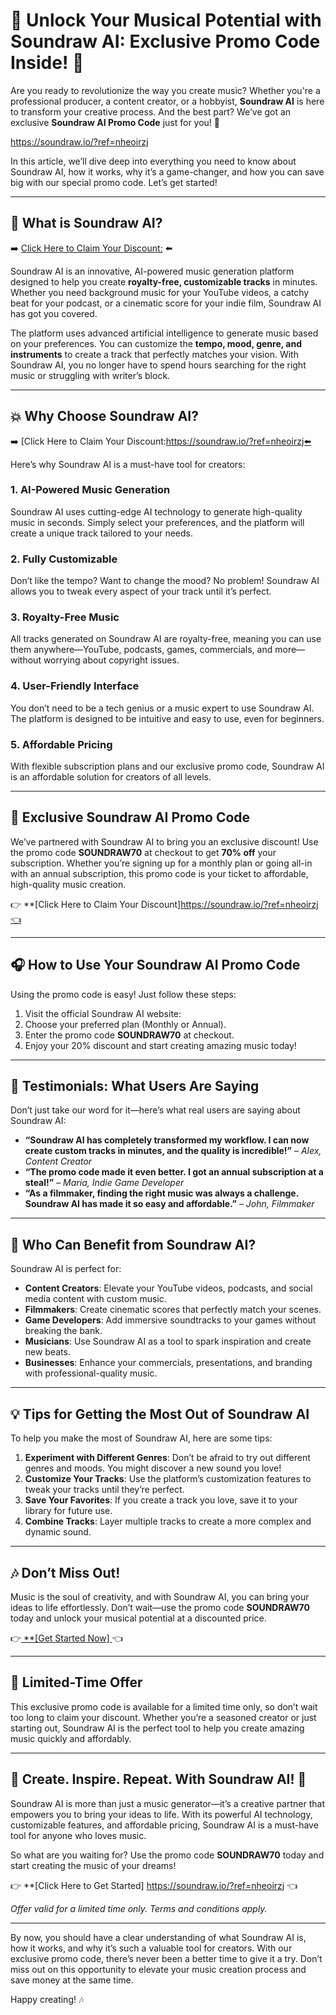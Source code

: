 # 🎵 Unlock Your Musical Potential with Soundraw AI: Exclusive Promo Code Inside! 🎵  

Are you ready to revolutionize the way you create music? Whether you're a professional producer, a content creator, or a hobbyist, **Soundraw AI** is here to transform your creative process. And the best part? We’ve got an exclusive **Soundraw AI Promo Code** just for you! 🎉  

https://soundraw.io/?ref=nheoirzj

In this article, we’ll dive deep into everything you need to know about Soundraw AI, how it works, why it’s a game-changer, and how you can save big with our special promo code. Let’s get started!  

---

## 🚀 What is Soundraw AI?  

➡️ [Click Here to Claim Your Discount:](https://soundraw.io/?ref=nheoirzj) ⬅️

Soundraw AI is an innovative, AI-powered music generation platform designed to help you create **royalty-free, customizable tracks** in minutes. Whether you need background music for your YouTube videos, a catchy beat for your podcast, or a cinematic score for your indie film, Soundraw AI has got you covered.  

The platform uses advanced artificial intelligence to generate music based on your preferences. You can customize the **tempo, mood, genre, and instruments** to create a track that perfectly matches your vision. With Soundraw AI, you no longer have to spend hours searching for the right music or struggling with writer’s block.  

---

## 💥 Why Choose Soundraw AI?  

➡️ [Click Here to Claim Your Discount:https://soundraw.io/?ref=nheoirzj⬅️

Here’s why Soundraw AI is a must-have tool for creators:  

### 1. **AI-Powered Music Generation**  
Soundraw AI uses cutting-edge AI technology to generate high-quality music in seconds. Simply select your preferences, and the platform will create a unique track tailored to your needs.  

### 2. **Fully Customizable**  
Don’t like the tempo? Want to change the mood? No problem! Soundraw AI allows you to tweak every aspect of your track until it’s perfect.  

### 3. **Royalty-Free Music**  
All tracks generated on Soundraw AI are royalty-free, meaning you can use them anywhere—YouTube, podcasts, games, commercials, and more—without worrying about copyright issues.  

### 4. **User-Friendly Interface**  
You don’t need to be a tech genius or a music expert to use Soundraw AI. The platform is designed to be intuitive and easy to use, even for beginners.  

### 5. **Affordable Pricing**  
With flexible subscription plans and our exclusive promo code, Soundraw AI is an affordable solution for creators of all levels.  

---

## 🎁 Exclusive Soundraw AI Promo Code  

We’ve partnered with Soundraw AI to bring you an exclusive discount! Use the promo code **SOUNDRAW70** at checkout to get **70% off** your subscription. Whether you’re signing up for a monthly plan or going all-in with an annual subscription, this promo code is your ticket to affordable, high-quality music creation.  

👉 **[Click Here to Claim Your Discount]https://soundraw.io/?ref=nheoirzj👈  

---

## 🎧 How to Use Your Soundraw AI Promo Code  

Using the promo code is easy! Just follow these steps:  

1. Visit the official Soundraw AI website: 
2. Choose your preferred plan (Monthly or Annual).  
3. Enter the promo code **SOUNDRAW70** at checkout.  
4. Enjoy your 20% discount and start creating amazing music today!  

---

## 🌟 Testimonials: What Users Are Saying  

Don’t just take our word for it—here’s what real users are saying about Soundraw AI:  

- **“Soundraw AI has completely transformed my workflow. I can now create custom tracks in minutes, and the quality is incredible!”** – *Alex, Content Creator*  
- **“The promo code made it even better. I got an annual subscription at a steal!”** – *Maria, Indie Game Developer*  
- **“As a filmmaker, finding the right music was always a challenge. Soundraw AI has made it so easy and affordable.”** – *John, Filmmaker*  

---

## 🎼 Who Can Benefit from Soundraw AI?  

Soundraw AI is perfect for:  

- **Content Creators**: Elevate your YouTube videos, podcasts, and social media content with custom music.  
- **Filmmakers**: Create cinematic scores that perfectly match your scenes.  
- **Game Developers**: Add immersive soundtracks to your games without breaking the bank.  
- **Musicians**: Use Soundraw AI as a tool to spark inspiration and create new beats.  
- **Businesses**: Enhance your commercials, presentations, and branding with professional-quality music.  

---

## 💡 Tips for Getting the Most Out of Soundraw AI  

To help you make the most of Soundraw AI, here are some tips:  

1. **Experiment with Different Genres**: Don’t be afraid to try out different genres and moods. You might discover a new sound you love!  
2. **Customize Your Tracks**: Use the platform’s customization features to tweak your tracks until they’re perfect.  
3. **Save Your Favorites**: If you create a track you love, save it to your library for future use.  
4. **Combine Tracks**: Layer multiple tracks to create a more complex and dynamic sound.  

---

## 🎶 Don’t Miss Out!  

Music is the soul of creativity, and with Soundraw AI, you can bring your ideas to life effortlessly. Don’t wait—use the promo code **SOUNDRAW70** today and unlock your musical potential at a discounted price.  

👉[ **[Get Started Now] ](https://soundraw.io/?ref=nheoirzj)👈  

---

## 📅 Limited-Time Offer  

This exclusive promo code is available for a limited time only, so don’t wait too long to claim your discount. Whether you’re a seasoned creator or just starting out, Soundraw AI is the perfect tool to help you create amazing music quickly and affordably.  

---

## 🎼 Create. Inspire. Repeat. With Soundraw AI! 🎼  

Soundraw AI is more than just a music generator—it’s a creative partner that empowers you to bring your ideas to life. With its powerful AI technology, customizable features, and affordable pricing, Soundraw AI is a must-have tool for anyone who loves music.  

So what are you waiting for? Use the promo code **SOUNDRAW70** today and start creating the music of your dreams!  

👉 **[Click Here to Get Started] https://soundraw.io/?ref=nheoirzj 👈  

*Offer valid for a limited time only. Terms and conditions apply.*  

---

By now, you should have a clear understanding of what Soundraw AI is, how it works, and why it’s such a valuable tool for creators. With our exclusive promo code, there’s never been a better time to give it a try. Don’t miss out on this opportunity to elevate your music creation process and save money at the same time.  

Happy creating! 🎶
